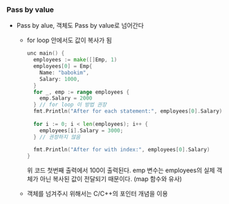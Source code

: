 ### Pass by value

- Pass by alue, 객체도 Pass by value로 넘어간다

  - for loop 안에서도 값이 복사가 됨

    ```go
    unc main() {
      employees := make([]Emp, 1)
      employees[0] = Emp{
        Name: "babokim",
        Salary: 1000,
      }
      for _, emp := range employees {
        emp.Salary = 2000
      } // for loop 이 방법 권장
      fmt.Println("After for each statement:", employees[0].Salary)
      
      for i := 0; i < len(employees); i++ {
        employees[i].Salary = 3000;
      } // 권장하지 않음 
      
      fmt.Println("After for with index:", employees[0].Salary)
    }
    ```

    위 코드 첫번째 출력에서 100이 출력된다. emp 변수는 employees의 실제 객체가 아닌 복사된 값이 전달되기 때문이다. (map 함수와 유사)

  - 객체를 넘겨주시 위해서는 C/C++의 포인터 개념을 이용